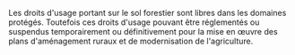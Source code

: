 Les droits d'usage portant sur le sol forestier sont
libres dans les domaines protégés.
Toutefois ces droits d'usage pouvant être réglementés ou suspendus
temporairement ou définitivement pour la mise en œuvre des plans
d'aménagement ruraux et de modernisation de l'agriculture.